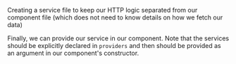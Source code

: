 Creating a service file to keep our HTTP logic separated from our component file (which does not need to know details on how we fetch our data)
<snippet id="http-post-service"/>

Finally, we can provide our service in our component. Note that the services should be explicitly declared in `providers`
and then should be provided as an argument in our component's constructor.
<snippet id="http-post-component"/>



